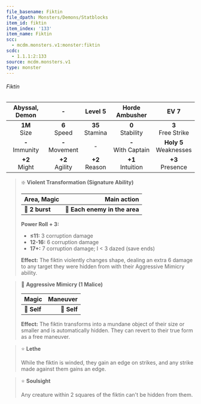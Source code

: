 ```yaml
---
file_basename: Fiktin
file_dpath: Monsters/Demons/Statblocks
item_id: fiktin
item_index: '133'
item_name: Fiktin
scc:
  - mcdm.monsters.v1:monster:fiktin
scdc:
  - 1.1.1:2:133
source: mcdm.monsters.v1
type: monster
---
```


###### Fiktin

|   Abyssal, Demon    |          -          |       Level 5       |     Horde Ambusher      |            EV 7            |
| :-----------------: | :-----------------: | :-----------------: | :---------------------: | :------------------------: |
|  **1M**<br/> Size   |  **6**<br/> Speed   | **35**<br/> Stamina |  **0**<br/> Stability   |   **3**<br/> Free Strike   |
| **-**<br/> Immunity | **-**<br/> Movement |          -          | **-**<br/> With Captain | **Holy 5**<br/> Weaknesses |
|  **+2**<br/> Might  | **+2**<br/> Agility | **+2**<br/> Reason  |  **+1**<br/> Intuition  |    **+3**<br/> Presence    |

<!-- -->
> ❇️ **Violent Transformation (Signature Ability)**
>
> | **Area, Magic** |               **Main action** |
> | --------------- | ----------------------------: |
> | **📏 2 burst**  | **🎯 Each enemy in the area** |
>
> **Power Roll + 3:**
>
> - **≤11:** 3 corruption damage
> - **12-16:** 6 corruption damage
> - **17+:** 7 corruption damage; I < 3 dazed (save ends)
>
> **Effect:** The fiktin violently changes shape, dealing an extra 6 damage to any target they were hidden from with their Aggressive Mimicry ability.

<!-- -->
> 👤 **Aggressive Mimicry (1 Malice)**
>
> | **Magic**   | **Maneuver** |
> | ----------- | -----------: |
> | **📏 Self** |  **🎯 Self** |
>
> **Effect:** The fiktin transforms into a mundane object of their size or smaller and is automatically hidden. They can revert to their true form as a free maneuver.

<!-- -->
> ⭐️ **Lethe**
>
> While the fiktin is winded, they gain an edge on strikes, and any strike made against them gains an edge.

<!-- -->
> ⭐️ **Soulsight**
>
> Any creature within 2 squares of the fiktin can't be hidden from them.
